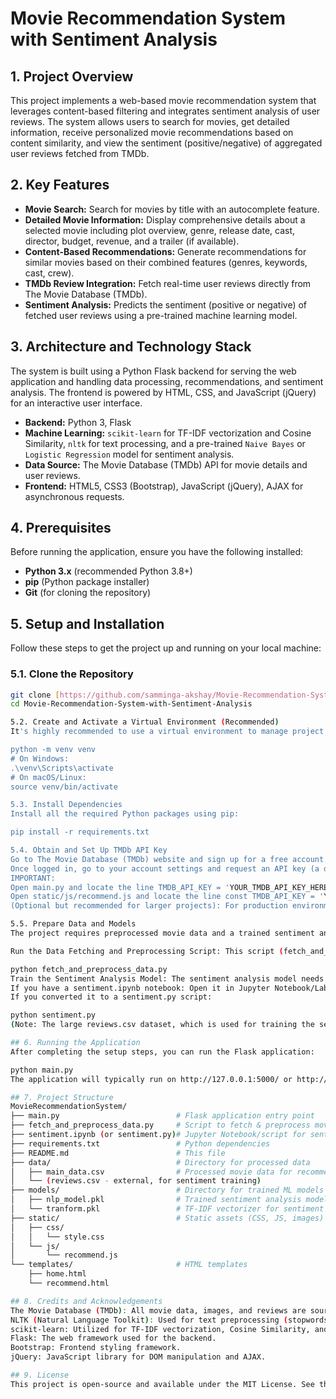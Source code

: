 # Movie Recommendation System with Sentiment Analysis

## 1. Project Overview

This project implements a web-based movie recommendation system that leverages content-based filtering and integrates sentiment analysis of user reviews. The system allows users to search for movies, get detailed information, receive personalized movie recommendations based on content similarity, and view the sentiment (positive/negative) of aggregated user reviews fetched from TMDb.

## 2. Key Features

* **Movie Search:** Search for movies by title with an autocomplete feature.
* **Detailed Movie Information:** Display comprehensive details about a selected movie including plot overview, genre, release date, cast, director, budget, revenue, and a trailer (if available).
* **Content-Based Recommendations:** Generate recommendations for similar movies based on their combined features (genres, keywords, cast, crew).
* **TMDb Review Integration:** Fetch real-time user reviews directly from The Movie Database (TMDb).
* **Sentiment Analysis:** Predicts the sentiment (positive or negative) of fetched user reviews using a pre-trained machine learning model.

## 3. Architecture and Technology Stack

The system is built using a Python Flask backend for serving the web application and handling data processing, recommendations, and sentiment analysis. The frontend is powered by HTML, CSS, and JavaScript (jQuery) for an interactive user interface.

* **Backend:** Python 3, Flask
* **Machine Learning:** `scikit-learn` for TF-IDF vectorization and Cosine Similarity, `nltk` for text processing, and a pre-trained `Naive Bayes` or `Logistic Regression` model for sentiment analysis.
* **Data Source:** The Movie Database (TMDb) API for movie details and user reviews.
* **Frontend:** HTML5, CSS3 (Bootstrap), JavaScript (jQuery), AJAX for asynchronous requests.

## 4. Prerequisites

Before running the application, ensure you have the following installed:

* **Python 3.x** (recommended Python 3.8+)
* **pip** (Python package installer)
* **Git** (for cloning the repository)

## 5. Setup and Installation

Follow these steps to get the project up and running on your local machine:

### 5.1. Clone the Repository

```bash
git clone [https://github.com/samminga-akshay/Movie-Recommendation-System-with-Sentiment-Analysis.git](https://github.com/samminga-akshay/Movie-Recommendation-System-with-Sentiment-Analysis.git)
cd Movie-Recommendation-System-with-Sentiment-Analysis

5.2. Create and Activate a Virtual Environment (Recommended)
It's highly recommended to use a virtual environment to manage project dependencies.

python -m venv venv
# On Windows:
.\venv\Scripts\activate
# On macOS/Linux:
source venv/bin/activate

5.3. Install Dependencies
Install all the required Python packages using pip:

pip install -r requirements.txt

5.4. Obtain and Set Up TMDb API Key
Go to The Movie Database (TMDb) website and sign up for a free account.
Once logged in, go to your account settings and request an API key (a developer key is usually sufficient).
IMPORTANT:
Open main.py and locate the line TMDB_API_KEY = 'YOUR_TMDB_API_KEY_HERE'. Replace 'YOUR_TMDB_API_KEY_HERE' with your actual TMDb API key.
Open static/js/recommend.js and locate the line const TMDB_API_KEY = 'YOUR_TMDB_API_KEY_HERE';. Replace 'YOUR_TMDB_API_KEY_HERE' with your actual TMDb API key.
(Optional but recommended for larger projects): For production environments, it's best practice to load API keys from environment variables (e.g., using a .env file and python-dotenv). For simplicity in this academic project, direct replacement is used for demonstrative purposes in the appendix.

5.5. Prepare Data and Models
The project requires preprocessed movie data and a trained sentiment analysis model.

Run the Data Fetching and Preprocessing Script: This script (fetch_and_preprocess_data.py) will download initial movie data and clean it, generating main_data.csv. This CSV file forms the basis for content-based recommendations.

python fetch_and_preprocess_data.py
Train the Sentiment Analysis Model: The sentiment analysis model needs to be trained and saved.
If you have a sentiment.ipynb notebook: Open it in Jupyter Notebook/Lab and run all cells. It will save nlp_model.pkl and tranform.pkl in the models/ directory.
If you converted it to a sentiment.py script:

python sentiment.py
(Note: The large reviews.csv dataset, which is used for training the sentiment model, is not included in this repository due to its size. It can be obtained from the IMDb 50K Movie Reviews Dataset on Kaggle. The sentiment script will guide you on where to place it.)

## 6. Running the Application
After completing the setup steps, you can run the Flask application:

python main.py
The application will typically run on http://127.0.0.1:5000/ or http://localhost:5000/. Open this URL in your web browser.

## 7. Project Structure
MovieRecommendationSystem/
├── main.py                          # Flask application entry point
├── fetch_and_preprocess_data.py     # Script to fetch & preprocess movie data
├── sentiment.ipynb (or sentiment.py)# Jupyter Notebook/script for sentiment model training
├── requirements.txt                 # Python dependencies
├── README.md                        # This file
├── data/                            # Directory for processed data
│   ├── main_data.csv                # Processed movie data for recommendations
│   └── (reviews.csv - external, for sentiment training)
├── models/                          # Directory for trained ML models
│   ├── nlp_model.pkl                # Trained sentiment analysis model
│   └── tranform.pkl                 # TF-IDF vectorizer for sentiment analysis
├── static/                          # Static assets (CSS, JS, images)
│   ├── css/
│   │   └── style.css
│   └── js/
│       └── recommend.js
└── templates/                       # HTML templates
    ├── home.html
    └── recommend.html

## 8. Credits and Acknowledgements
The Movie Database (TMDb): All movie data, images, and reviews are sourced from the TMDb API.
NLTK (Natural Language Toolkit): Used for text preprocessing (stopwords, stemming).
scikit-learn: Utilized for TF-IDF vectorization, Cosine Similarity, and machine learning models.
Flask: The web framework used for the backend.
Bootstrap: Frontend styling framework.
jQuery: JavaScript library for DOM manipulation and AJAX.

## 9. License
This project is open-source and available under the MIT License. See the LICENSE file for more details.